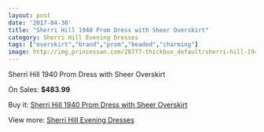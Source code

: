 ```yaml
---
layout: post
date: '2017-04-30'
title: "Sherri Hill 1940 Prom Dress with Sheer Overskirt"
category: Sherri Hill Evening Dresses
tags: ["overskirt","brand","prom","beaded","charming"]
image: http://img.princessan.com/28777-thickbox_default/sherri-hill-1940-prom-dress-with-sheer-overskirt.jpg
---
```

Sherri Hill 1940 Prom Dress with Sheer Overskirt

On Sales: **$483.99**
<a href="https://www.princessan.com/en/13124-sherri-hill-1940-prom-dress-with-sheer-overskirt.html"><amp-img layout="responsive" width="600" height="600" src="//img.princessan.com/28777-thickbox_default/sherri-hill-1940-prom-dress-with-sheer-overskirt.jpg" alt="Sherri Hill 1940 Prom Dress with Sheer Overskirt 0" /></a>

Buy it: [Sherri Hill 1940 Prom Dress with Sheer Overskirt](https://www.princessan.com/en/13124-sherri-hill-1940-prom-dress-with-sheer-overskirt.html "Sherri Hill 1940 Prom Dress with Sheer Overskirt")

View more: [Sherri Hill Evening Dresses](https://www.princessan.com/en/95- "Sherri Hill Evening Dresses")